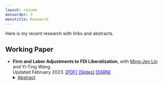 ```yaml
---
layout: resume
menuorder: 3
menutitle: Research
---
```


Here is my recent research with links and abstracts. 

## Working Paper

- **Firm and Labor Adjustments to FDI Liberalization**, with <a href="https://economicsatntu.wixsite.com/ming-jen-lin" target="_blank">Ming-Jen Lin</a> and Yi-Ting Wang.<br>
Updated February 2023. <a href="https://sungjuwu.github.io/documents/CNFDI_paper.pdf" target="_blank"><span style="color:blue">[PDF]</span></a> <a href="https://sungjuwu.github.io/documents/CNFDI_slides.pdf" target="_blank"><span style="color:blue">[Slides]</span></a> <a href="https://papers.ssrn.com/sol3/papers.cfm?abstract_id=4347657" target="_blank"><span style="color:blue">[SSRN]</span></a> 
  <details><summary><ins>Abstract</ins></summary>
  <p>This paper studies how liberalizing outward foreign direct investments (FDI) affects manufacturers' engagement in global production and their domestic workers' labor market outcomes. Focusing on a liberalization policy in 2001 by the government of Taiwan that allowed 122 electronic products to be produced in China, we estimate its effect on Taiwanese electronic manufacturers and their domestic workers. Employing a matched difference-in-differences strategy, we find that the manufacturers targeted by the policy were on average 16% more likely to invest in China relative to the non-targeted ones. Correspondingly, the domestic workers initially employed by the targeted manufacturers were on average more likely to change their jobs, stay employed for fewer years, and have lower wages in subsequent years relative to those employed by the non-targeted ones. The worker-level effects of the policy exhibited substantial heterogeneity across the initial wage distribution, with the top-decile workers benefiting and the other workers losing on average.</p></details>

